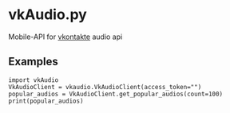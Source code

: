 # vkAudio.py
Mobile-API for [vkontakte](https://vk.com) audio api

## Examples
```python3
import vkAudio
VkAudioClient = vkaudio.VkAudioClient(access_token="")
popular_audios = VkAudioClient.get_popular_audios(count=100)
print(popular_audios)
```
